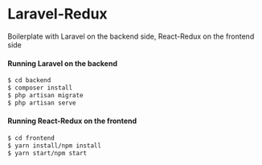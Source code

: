 # Laravel-Redux
Boilerplate with Laravel on the backend side, React-Redux on the frontend side

#### Running Laravel on the backend
```bash
$ cd backend
$ composer install
$ php artisan migrate
$ php artisan serve
```

#### Running React-Redux on the frontend
```bash
$ cd frontend
$ yarn install/npm install
$ yarn start/npm start
```